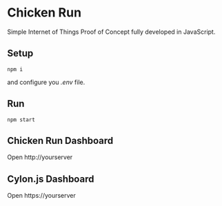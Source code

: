 # Chicken Run
Simple Internet of Things Proof of Concept fully developed in JavaScript.

## Setup
```
npm i
```
and configure you *.env* file.

## Run
```
npm start
```
## Chicken Run Dashboard
Open http://yourserver

## Cylon.js Dashboard
Open https://yourserver
